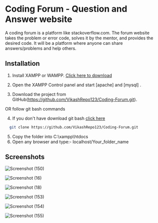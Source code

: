 # Coding Forum - Question and Answer website
A coding forum is a platform like stackoverflow.com. The forum website takes the problem or error code, solves it by the mentor, and provides the desired code. It will be a platform where anyone can share answers/problems and help others.

## Installation
1. Install XAMPP or WAMPP. [Click here to download](https://www.apachefriends.org/download.html)

2. Open the XAMPP Control panel and start [apache] and [mysql] .

3. Download the project from GitHub(https://github.com/VikashRepo123/Coding-Forum.git).

OR follow git bash commands 

4. If you don't have download git bash [click here](https://git-scm.com/downloads)

```bash
  git clone https://github.com/VikashRepo123/Coding-Forum.git
```
5. Copy the folder into C:\xampp\htdocs
6. Open any browser and type:- localhost/Your_folder_name

## Screenshots

![Screenshot (150)](https://user-images.githubusercontent.com/90571844/149937190-0de9febe-f912-4939-b607-84be74e1e0b6.png)

![Screenshot (16)](https://user-images.githubusercontent.com/90571844/136669864-985bbd2d-0897-4098-ac4a-a1fcf6a983f3.png)

![Screenshot (18)](https://user-images.githubusercontent.com/90571844/136669579-de76f971-924f-4cf8-bea5-24f8ae9e42b7.png)

![Screenshot (153)](https://user-images.githubusercontent.com/90571844/149939508-90d30f2b-5a4f-4f66-9b77-cf9b1833f82c.png)

![Screenshot (154)](https://user-images.githubusercontent.com/90571844/149939536-b1d2c736-c59f-4200-8f1d-8ebf38b571b8.png)

![Screenshot (155)](https://user-images.githubusercontent.com/90571844/149939557-f94e500a-3f32-4f82-9268-c13c830d8fd5.png)
